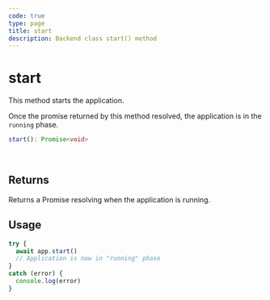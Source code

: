 ```yaml
---
code: true
type: page
title: start
description: Backend class start() method
---
```


# start

<SinceBadge version="2.8.0" />
<CustomBadge type="error" text="Experimental: non-backward compatible changes or removal may occur in any future release."/>

This method starts the application.

Once the promise returned by this method resolved, the application is in the `running` phase.

```ts
start(): Promise<void>
```

<br/>

## Returns

Returns a Promise resolving when the application is running.

## Usage

```js
try {
  await app.start()
  // Application is now in "running" phase
}
catch (error) {
  console.log(error)
}
```
